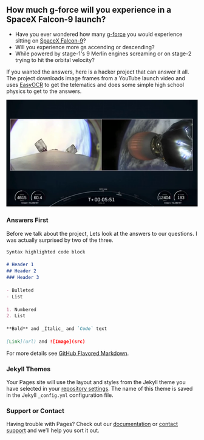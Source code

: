 ## How much g-force will you experience in a SpaceX Falcon-9 launch?

- Have you ever wondered how many [g-force](https://en.wikipedia.org/wiki/G-force) you would experience sitting on [SpaceX Falcon-9](https://www.spacex.com/vehicles/falcon-9/)? 
- Will you experience more gs accending or descending? 
- While powered by stage-1's 9 Merlin engines screaming or on stage-2 trying to hit the orbital velocity?

If you wanted the answers, here is a hacker project that can answer it all. The project downloads image frames from a YouTube launch video and uses 
[EasyOCR](https://github.com/JaidedAI/EasyOCR) to get the telematics and does some simple high school physics to get to the answers.

![CRS-22 Launch](crs-22.png)

### Answers First

Before we talk about the project, Lets look at the answers to our questions. I was actually surprised by two of the three.

```markdown
Syntax highlighted code block

# Header 1
## Header 2
### Header 3

- Bulleted
- List

1. Numbered
2. List

**Bold** and _Italic_ and `Code` text

[Link](url) and ![Image](src)
```

For more details see [GitHub Flavored Markdown](https://guides.github.com/features/mastering-markdown/).

### Jekyll Themes

Your Pages site will use the layout and styles from the Jekyll theme you have selected in your [repository settings](https://github.com/sjamthe/spacex-launch-analysis/settings/pages). The name of this theme is saved in the Jekyll `_config.yml` configuration file.

### Support or Contact

Having trouble with Pages? Check out our [documentation](https://docs.github.com/categories/github-pages-basics/) or [contact support](https://support.github.com/contact) and we’ll help you sort it out.
